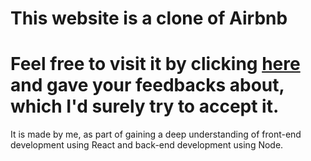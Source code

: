 # This website is a clone of Airbnb
# Feel free to visit it by clicking <a href="https://airbnb-by-rushin.netlify.app/"> here </a> and gave your feedbacks about, which I'd surely try to accept it.
It is made by me, as part of gaining a deep understanding of front-end development using React and back-end development using Node.
